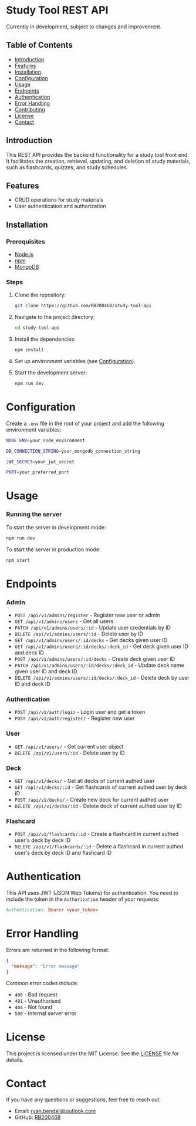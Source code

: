# Study Tool REST API

Currently in development, subject to changes and improvement.

## Table of Contents

- [Introduction](#introduction)
- [Features](#features)
- [Installation](#installation)
- [Configuration](#configuration)
- [Usage](#usage)
- [Endpoints](#endpoints)
- [Authentication](#authentication)
- [Error Handling](#error-handling)
- [Contributing](#contributing)
- [License](#license)
- [Contact](#contact)

## Introduction

This REST API provides the backend functionality for a study tool front end. It facilitates the creation, retrieval, updating, and deletion of study materials, such as flashcards, quizzes, and study schedules.

## Features

- CRUD operations for study materials
- User authentication and authorization

## Installation

### Prerequisites

- [Node.js](https://nodejs.org/)
- [npm](https://www.npmjs.com/)
- [MongoDB](https://www.mongodb.com/)

### Steps

1. Clone the repository:
   ```sh
   git clone https://github.com/RB200468/study-tool-api
   ```
2. Navigate to the project directory:
   ```sh
   cd study-tool-api
   ```
3. Install the dependencies:
   ```sh
   npm install
   ```
4. Set up environment variables (see [Configuration](#configuration)).

5. Start the development server:
   ```sh
   npm run dev
   ```

# Configuration

Create a `.env` file in the root of your project and add the following environment variables:

```sh
NODE_ENV=your_node_environment

DB_CONNECTION_STRING=your_mongodb_connection_string

JWT_SECRET=your_jwt_secret

PORT=your_preferred_port
```

# Usage

### Running the server

To start the server in development mode:

```sh
npm run dev
```

To start the server in production mode:

```sh
npm start
```

# Endpoints

### Admin

- `POST /api/v1/admins/register` - Register new user or admin
- `GET /api/v1/admins/users` - Get all users
- `PATCH /api/v1/admins/users/:id` - Update user credentials by ID
- `DELETE /api/v1/admins/users/:id` - Delete user by ID
- `GET /api/v1/admins/users/:id/decks` - Get decks given user ID
- `GET /api/v1/admins/users/:id/decks/:deck_id` - Get deck given user ID and deck ID
- `POST /api/v1/admins/users/:id/decks` - Create deck given user ID
- `PATCH /api/v1/admins/users/:id/decks/:deck_id` - Update deck name given user ID and deck ID
- `DELETE /api/v1/admins/users/:id/decks/:deck_id` - Delete deck by user ID and deck ID

### Authentication

- `POST /api/v1/auth/login` - Login user and get a token
- `POST /api/v1/auth/register/` - Register new user

### User

- `GET /api/v1/users/` - Get current user object
- `DELETE /api/v1/users/:id` - Delete user by ID

### Deck

- `GET /api/v1/decks/` - Get all decks of current authed user
- `GET /api/v1/decks/:id` - Get flashcards of current authed user by deck ID
- `POST /api/v1/decks/` - Create new deck for current authed user
- `DELETE /api/v1/decks/:id` - Delete deck of current authed user by ID

### Flashcard

- `POST /api/v1/flashcards/:id` - Create a flashcard in current authed user's deck by deck ID
- `DELETE /api/v1/flashcards/:id` - Delete a flashcard in current authed user's deck by deck ID and flashcard ID

# Authentication

This API uses JWT (JSON Web Tokens) for authentication. You need to include the token in the `Authorization` header of your requests:

```makefile
Authentication: Bearer <your_token>
```

# Error Handling

Errors are returned in the following format:

```json
{
  "message": "Error message"
}
```

Common error codes include:

- `400` - Bad request
- `401` - Unauthorised
- `404` - Not found
- `500` - Internal server error

# License

This project is licensed under the MIT License. See the [LICENSE](LICENSE) file for details.

# Contact

If you have any questions or suggestions, feel free to reach out:

- Email: ryan.bendall@outlook.com
- GitHub: [RB200468](https://github.com/RB200468)
